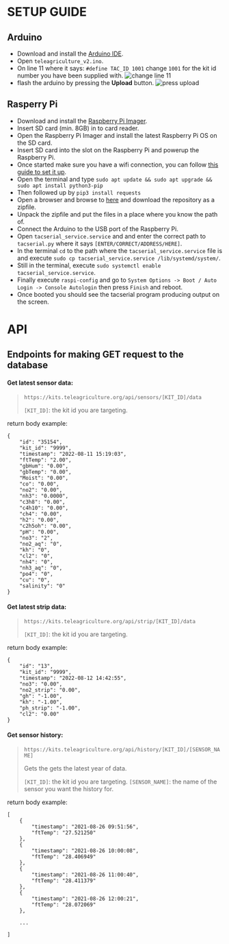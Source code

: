 # SETUP GUIDE

## Arduino

* Download and install the [Arduino IDE](https://www.arduino.cc/en/software).
* Open `teleagriculture_v2.ino`.
* On line 11 where it says: `#define TAC_ID 1001` change `1001` for the kit id number you have been supplied with.
![change line 11](https://gitlab.com/teleagriculture/community/-/raw/main/doc/images/ard01.png)
* flash the arduino by pressing the **Upload** button.
![press upload](https://gitlab.com/teleagriculture/community/-/raw/90a191bf26f24467d258fe4d3be05e8bc58d356a/doc/images/ard02.png)


## Rasperry Pi

* Download and install the [Raspberry Pi Imager](https://www.raspberrypi.com/software/).
* Insert SD card (min. 8GB) in to card reader.
* Open the Raspberry Pi Imager and install the latest Raspberry Pi OS on the SD card.
* Insert SD card into the slot on the Raspberry Pi and powerup the Raspberry Pi.
* Once started make sure you have a wifi connection, you can follow [this guide to set it up](https://www.raspberrypi.com/documentation/computers/configuration.html#using-the-desktop).
* Open the terminal and type `sudo apt update && sudo apt upgrade && sudo apt install python3-pip`
* Then followed up by `pip3 install requests`
* Open a browser and browse to [here](https://gitlab.com/teleagriculture/iot-v2) and download the repository as a zipfile.
* Unpack the zipfile and put the files in a place where you know the path of.
* Connect the Arduino to the USB port of the Raspberry Pi.
* Open `tacserial_service.service` and and enter the correct path to `tacserial.py` where it says `[ENTER/CORRECT/ADDRESS/HERE]`.
* In the terminal `cd` to the path where the `tacserial_service.service` file is and execute `sudo cp tacserial_service.service /lib/systemd/system/`.
* Still in the terminal, execute `sudo systemctl enable tacserial_service.service`.
* Finally execute `raspi-config` and go to `System Options -> Boot / Auto Login -> Console Autologin` then press `Finish` and reboot.
* Once booted you should see the tacserial program producing output on the screen.

# API

## Endpoints for making GET request to the database

#### Get latest sensor data:
>`https://kits.teleagriculture.org/api/sensors/[KIT_ID]/data`
>
>`[KIT_ID]`: the kit id you are targeting.

return body example:

	{
	    "id": "35154",
	    "kit_id": "9999",
	    "timestamp": "2022-08-11 15:19:03",
	    "ftTemp": "2.00",
	    "gbHum": "0.00",
	    "gbTemp": "0.00",
	    "Moist": "0.00",
	    "co": "0.00",
	    "no2": "0.00",
	    "nh3": "0.0000",
	    "c3h8": "0.00",
	    "c4h10": "0.00",
	    "ch4": "0.00",
	    "h2": "0.00",
	    "c2h5oh": "0.00",
	    "pH": "0.00",
	    "no3": "2",
	    "no2_aq": "0",
	    "kh": "0",
	    "cl2": "0",
	    "nh4": "0",
	    "nh3_aq": "0",
	    "po4": "0",
	    "cu": "0",
	    "salinity": "0"
	}

#### Get latest strip data:
>`https://kits.teleagriculture.org/api/strip/[KIT_ID]/data`
>
>`[KIT_ID]`: the kit id you are targeting.

return body example:

	{
	    "id": "13",
	    "kit_id": "9999",
	    "timestamp": "2022-08-12 14:42:55",
	    "no3": "0.00",
	    "no2_strip": "0.00",
	    "gh": "-1.00",
	    "kh": "-1.00",
	    "ph_strip": "-1.00",
	    "cl2": "0.00"
	}

#### Get sensor history:
>`https://kits.teleagriculture.org/api/history/[KIT_ID]/[SENSOR_NAME]`
>
>Gets the gets the latest year of data.
>
>`[KIT_ID]`: the kit id you are targeting.
>`[SENSOR_NAME]`: the name of the sensor you want the history for.

return body example:

	[
	    {
	        "timestamp": "2021-08-26 09:51:56",
	        "ftTemp": "27.521250"
	    },
	    {
	        "timestamp": "2021-08-26 10:00:08",
	        "ftTemp": "28.406949"
	    },
	    {
	        "timestamp": "2021-08-26 11:00:40",
	        "ftTemp": "28.411379"
	    },
	    {
	        "timestamp": "2021-08-26 12:00:21",
	        "ftTemp": "28.072069"
	    },

	    ...

	]

